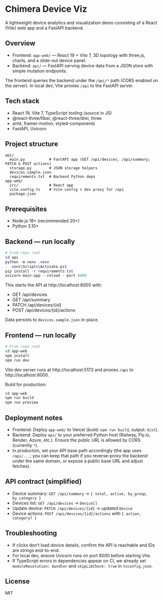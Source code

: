 # Chimera Device Viz

A lightweight device analytics and visualization demo consisting of a React (Vite) web app and a FastAPI backend.

## Overview
- Frontend: `app-web/` — React 19 + Vite 7, 3D topology with three.js, charts, and a slide-out device panel.
- Backend: `api/` — FastAPI serving device data from a JSON store with simple mutation endpoints.

The frontend queries the backend under the `/api/*` path (CORS enabled on the server). In local dev, Vite proxies `/api` to the FastAPI server.

## Tech stack
- React 19, Vite 7, TypeScript tooling (source in JS)
- @react-three/fiber, @react-three/drei, three
- antd, framer-motion, styled-components
- FastAPI, Uvicorn

## Project structure
```
api/
  main.py           # FastAPI app (GET /api/devices, /api/summary; PATCH & POST actions)
  storage.py        # JSON storage helpers
  devices.sample.json
  requirements.txt  # Backend Python deps
app-web/
  src/              # React app
  vite.config.ts    # Vite config + dev proxy for /api
  package.json
```

## Prerequisites
- Node.js 18+ (recommended 20+)
- Python 3.10+

## Backend — run locally
```powershell
# From repo root
cd api
python -m venv .venv
. .venv\Scripts\Activate.ps1
pip install -r requirements.txt
uvicorn main:app --reload --port 8000
```
This starts the API at http://localhost:8000 with:
- GET /api/devices
- GET /api/summary
- PATCH /api/devices/{id}
- POST /api/devices/{id}/actions

Data persists to `devices.sample.json` in-place.

## Frontend — run locally
```powershell
# From repo root
cd app-web
npm install
npm run dev
```
Vite dev server runs at http://localhost:5173 and proxies `/api` to http://localhost:8000.

Build for production:
```powershell
cd app-web
npm run build
npm run preview
```

## Deployment notes
- Frontend: Deploy `app-web/` to Vercel (build: `npm run build`, output: `dist`).
- Backend: Deploy `api/` to your preferred Python host (Railway, Fly.io, Render, Azure, etc.). Ensure the public URL is allowed by CORS (currently `*`).
- In production, set your API base path accordingly (the app uses `/api/...`; you can keep that path if you reverse-proxy the backend under the same domain, or expose a public base URL and adjust fetches).

## API contract (simplified)
- Device summary: `GET /api/summary` → `{ total, active, by_group, by_category }`
- Devices list: `GET /api/devices` → `Device[]`
- Update device: `PATCH /api/devices/{id}` → updated `Device`
- Device actions: `POST /api/devices/{id}/actions` with `{ action, category? }`

## Troubleshooting
- If clicks don’t load device details, confirm the API is reachable and IDs are strings end-to-end.
- For local dev, ensure Uvicorn runs on port 8000 before starting Vite.
- If TypeScript errors in dependencies appear on CI, we already set `moduleResolution: bundler` and `skipLibCheck: true` in `tsconfig.json`.

## License
MIT
